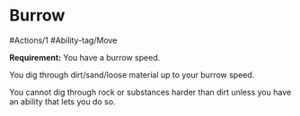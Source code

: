# Burrow

#Actions/1 
#Ability-tag/Move 

**Requirement:** You have a burrow speed.

You dig through dirt/sand/loose material up to your burrow speed.

You cannot dig through rock or substances harder than dirt unless you have an ability that lets you do so.